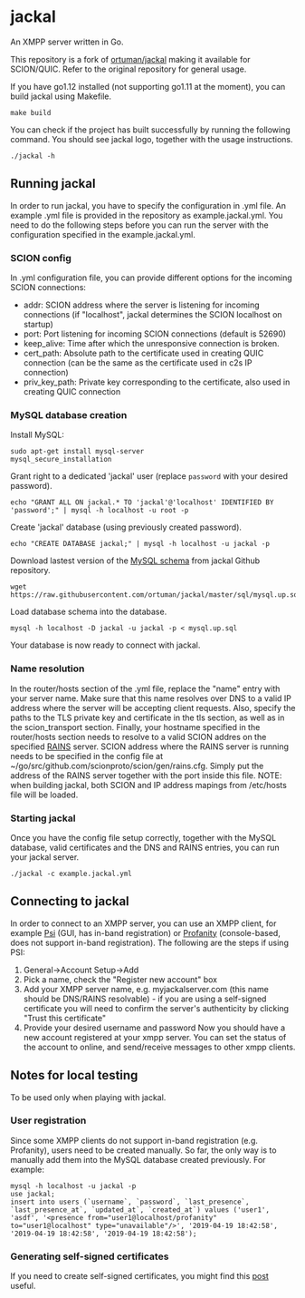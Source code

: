 # jackal

An XMPP server written in Go.

This repository is a fork of [ortuman/jackal](https://github.com/ortuman/jackal) making it available for SCION/QUIC. Refer to the original repository for general usage.

If you have go1.12 installed (not supporting go1.11 at the moment), you can build jackal using Makefile.
```shell
make build
```

You can check if the project has built successfully by running the following command. You should see jackal logo, together with the usage instructions.
```shell
./jackal -h
```
## Running jackal
In order to run jackal, you have to specify the configuration in .yml file. An example .yml file is provided in the repository as example.jackal.yml. You need to do the following steps before you can run the server with the configuration specified in the example.jackal.yml.

### SCION config
In .yml configuration file, you can provide different options for the incoming SCION connections:
* addr: SCION address where the server is listening for incoming connections (if "localhost", jackal determines the SCION localhost on startup)
* port: Port listening for incoming SCION connections (default is 52690)
* keep_alive: Time after which the unresponsive connection is broken.
* cert_path: Absolute path to the certificate used in creating QUIC connection (can be the same as the certificate used in c2s IP connection)
* priv_key_path: Private key corresponding to the certificate, also used in creating QUIC connection

### MySQL database creation
Install MySQL:

```shell
sudo apt-get install mysql-server
mysql_secure_installation
```
Grant right to a dedicated 'jackal' user (replace `password` with your desired password).

```shell
echo "GRANT ALL ON jackal.* TO 'jackal'@'localhost' IDENTIFIED BY 'password';" | mysql -h localhost -u root -p
```

Create 'jackal' database (using previously created password).

```shell
echo "CREATE DATABASE jackal;" | mysql -h localhost -u jackal -p
```

Download lastest version of the [MySQL schema](sql/mysql.up.sql) from jackal Github repository.

```shell
wget https://raw.githubusercontent.com/ortuman/jackal/master/sql/mysql.up.sql
```

Load database schema into the database.

```shell
mysql -h localhost -D jackal -u jackal -p < mysql.up.sql
```

Your database is now ready to connect with jackal.

### Name resolution
In the router/hosts section of the .yml file, replace the "name" entry with your server name. Make sure that this name resolves over DNS to a valid IP address where the server will be accepting client requests. Also, specify the paths to the TLS private key and certificate in the tls section, as well as in the scion_transport section.
Finally, your hostname specified in the router/hosts section needs to resolve to a valid SCION addres on the specified [RAINS](https://github.com/netsec-ethz/rains) server. SCION address where the RAINS server is running needs to be specified in the config file at ~/go/src/github.com/scionproto/scion/gen/rains.cfg. Simply put the address of the RAINS server together with the port inside this file.
NOTE: when building jackal, both SCION and IP address mapings from /etc/hosts file will be loaded.

### Starting jackal
Once you have the config file setup correctly, together with the MySQL database, valid certificates and the DNS and RAINS entries, you can run your jackal server. 
```shell
./jackal -c example.jackal.yml
```
## Connecting to jackal
In order to connect to an XMPP server, you can use an XMPP client, for example [Psi](https://psi-im.org/) (GUI, has in-band registration) or [Profanity](https://profanity-im.github.io/) (console-based, does not support in-band registration). The following are the steps if using PSI:
1. General->Account Setup->Add
2. Pick a name, check the "Register new account" box
3. Add your XMPP server name, e.g. myjackalserver.com (this name should be DNS/RAINS resolvable) - if you are using a self-signed certificate you will need to confirm the server's authenticity by clicking "Trust this certificate"
4. Provide your desired username and password
Now you should have a new account registered at your xmpp server. You can set the status of the account to online, and send/receive messages to other xmpp clients.

## Notes for local testing
To be used only when playing with jackal.

### User registration
Since some XMPP clients do not support in-band registration (e.g. Profanity), users need to be created manually. So far, the only way is to manually add them into the MySQL database created previously. For example:

```shell
mysql -h localhost -u jackal -p
use jackal;
insert into users (`username`, `password`, `last_presence`, `last_presence_at`, `updated_at`, `created_at`) values ('user1', 'asdf', '<presence from="user1@localhost/profanity" to="user1@localhost" type="unavailable"/>', '2019-04-19 18:42:58', '2019-04-19 18:42:58', '2019-04-19 18:42:58');

```

### Generating self-signed certificates
If you need to create self-signed certificates, you might find this [post](https://stackoverflow.com/questions/21488845/how-can-i-generate-a-self-signed-certificate-with-subjectaltname-using-openssl) useful.
